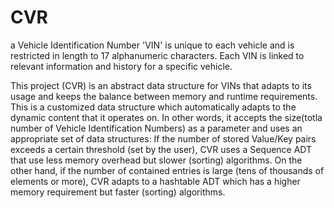 # CVR
a Vehicle Identification Number 'VIN' is unique to each vehicle and is restricted in length to 17 alphanumeric characters.
Each VIN is linked to relevant information and history for a specific vehicle.

This project (CVR) is an abstract data structure for VINs that adapts to its usage and keeps the balance between memory and runtime requirements.
This is a customized data structure which automatically adapts to the dynamic content that it operates on. 
In other words, it accepts the size(totla number of Vehicle Identification Numbers) as a parameter and uses an appropriate set of data structures:
If the number of stored Value/Key pairs exceeds a certain threshold (set by the user), CVR uses a Sequence ADT that use less memory overhead but slower (sorting)
algorithms. On the other hand, if the number of contained entries is large (tens of thousands of elements or more), CVR adapts to a hashtable ADT which has a 
higher memory requirement but faster (sorting) algorithms.

